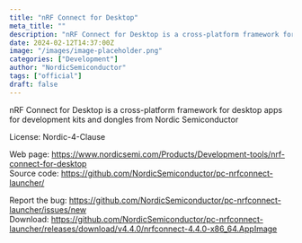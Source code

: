 ```yaml
---
title: "nRF Connect for Desktop"
meta_title: ""
description: "nRF Connect for Desktop is a cross-platform framework for desktop apps for development kits and dongles from Nordic Semiconductor"
date: 2024-02-12T14:37:00Z
image: "/images/image-placeholder.png"
categories: ["Development"]
author: "NordicSemiconductor"
tags: ["official"]
draft: false
---
```


nRF Connect for Desktop is a cross-platform framework for desktop apps for development kits and dongles from Nordic Semiconductor

License: Nordic-4-Clause

Web page: https://www.nordicsemi.com/Products/Development-tools/nrf-connect-for-desktop  
Source code: https://github.com/NordicSemiconductor/pc-nrfconnect-launcher/

Report the bug: https://github.com/NordicSemiconductor/pc-nrfconnect-launcher/issues/new  
Download: https://github.com/NordicSemiconductor/pc-nrfconnect-launcher/releases/download/v4.4.0/nrfconnect-4.4.0-x86_64.AppImage
